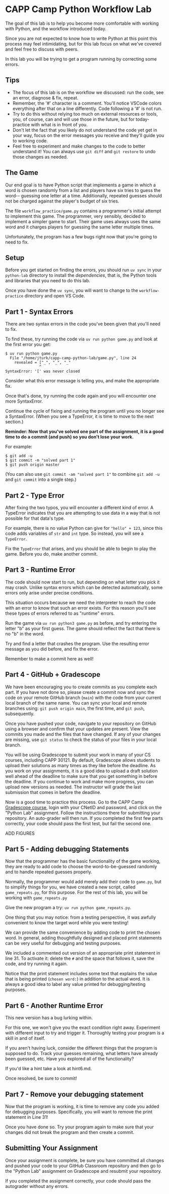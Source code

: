 # CAPP Camp Python Workflow Lab

The goal of this lab is to help you become more comfortable with working with Python, and the workflow introduced today.

Since you are not expected to know how to write Python at this point this process may feel intimidating, but for this lab focus on what we've covered and feel free to discuss with peers.

In this lab you will be trying to get a program running by correcting some errors.

## Tips

- The focus of this lab is on the workflow we discussed: run the code, see an error, diagnose & fix, repeat.
- Remember, the '#' character is a comment. You'll notice VSCode colors everything after that on a line differently. Code following a '#' is not run.
- Try to do this without relying too much on external resources or tools, you, of course, can and will use those in the future, but for today- practice with what is in front of you.
- Don't let the fact that you likely do not understand the code yet get in your way, focus on the error messages you receive and they'll guide you to working code.
- Feel free to experiment and make changes to the code to better understand it! You can always use `git diff` and `git restore` to undo those changes as needed.

## The Game

Our end goal is to have Python script that implements a game in which
a word is chosen randomly from a list and players have six tries to
guess the word-- guessing one letter at a time.  Additionally,
repeated guesses should not be charged against the player's budget
of six tries.

The file `workflow_practice/game.py` contains a programmer's initial attempt to
implement this game.  The programmer, very sensibly, decided to
implement a simpler game to start.  Their game uses always uses the
same word and it charges players for guessing the same letter multiple
times.

Unfortunately, the program has a few bugs right now that you're going to
need to fix.

## Setup

Before you get started on finding the errors, you should run `uv sync`
in your ``python-lab`` directory to install the *dependencies*, that
is, the Python tools and libraries that you need to do this lab.

Once you have done the `uv sync`, you will want to change to the
`workflow-practice` directory and open VS Code.

## Part 1 - Syntax Errors

There are two syntax errors in the code you've been given that you'll need to fix.

To find these, try running the code via `uv run python game.py` and look at the first error you get:

```
$ uv run python game.py
  File "/home/jturk/capp-camp-python-lab/game.py", line 24
    revealed = ["_", "_", "_"
               ^
SyntaxError: '[' was never closed
```

Consider what this error message is telling you, and make the appropriate fix.

Once that's done, try running the code again and you will encounter one more SyntaxError.

Continue the cycle of fixing and running the program until you no longer see a SyntaxError. (When you see a TypeError, it is time to move to the next section.)

**Reminder: Now that you've solved one part of the assignment, it is a good time to do a commit (and push) so you don't lose your work.**

For example:

```
$ git add -u
$ git commit -m "solved part 1"
$ git push origin master
```

(You can also use `git commit -am "solved part 1"` to combine `git add -u` and `git commit` into a single step.)

## Part 2 - Type Error

After fixing the two typos, you will encounter a different kind of error. A TypeError indicates that you are attempting to use data in a way that is not possible for that data's type.

For example, there is no value Python can give for `"hello" + 123`, since this code adds variables of `str` and `int` type.
So instead, you will see a `TypeError`.

Fix the `TypeError` that arises, and you should be able to begin to play the game. Before you do, make another commit.

## Part 3 - Runtime Error

The code should now start to run, but depending on what letter you pick it may crash.
Unlike syntax errors which can be detected automatically, some errors only arise under precise conditions.

This situation occurs because we need the interpreter to reach the
code with an error to know that such an error exists. For this reason
you'll see these types of errors referred to as "runtime" errors.

Run the game via `uv run python3 game.py` as before, and try entering the letter "b" as your first guess. The game should reflect the fact that there is no "b" in the word.

Try and find a letter that crashes the program. Use the resulting error message as you did before, and fix the error.

Remember to make a commit here as well!

## Part 4 - GitHub + Gradescope

We have been encouraging you to create commits as you complete each
part.  If you have not done so, please create a commit now and sync
the code on your remote GitHub branch (`main`) with the code from your
current local branch of the same name. You can sync your local and
remote branches using: `git push origin main`, the first time, and
`git push`, subsequently.

Once you have pushed your code, navigate to your repository on GitHub
using a browser and confirm that your updates are present. View the
commits you made and the files that have changed.  If any of your
changes are missing, use `git status` to check the status of your
files in your local branch.

You will be using Gradescope to submit your work in many of your CS
courses, including CAPP 30121.  By default, Gradescope allows students
to upload their solutions as many times as they like before the
deadline.  As you work on your assignments, it is a good idea to
upload a draft solution well ahead of the deadline to make sure that
you get something in before the deadline.  If you continue to work and
make more progress, you can upload new versions as needed.  The
instructor will grade the last submission that comes in before the
deadline.

Now is a good time to practice this process.  Go to the CAPP Camp [Gradescope course](https://www.gradescope.com/courses/834709), login with your CNetID and password, and click on the "Python Lab" assignment. Follow the instructions there for submitting your repository. An auto-grader will then run. If you completed the first few parts correctly, your code should pass the first test, but fail the second one.

ADD FIGURES

## Part 5 - Adding debugging Statements

Now that the programmer has the basic functionality of the game
working, they are ready to add code to choose the word-to-be-guessed
randomly and to handle repeated guesses properly.

Normally, the programmer would add merely add their code to
``game.py``, but to simplify things for you, we have created a new
script, called `game_repeats.py`, for this purpose.  For the rest of
this lab, you will be working with `game_repeats.py`

Give the new program a try: `uv run python game_repeats.py`.

One thing that you may notice: from a testing perspective, it was
awfully convenient to know the target word while you were testing!

We can provide the same convenience by adding code to print the chosen
word.  In general, adding thoughtfully designed and placed print
statements can be very useful for debugging and testing purposes.

We included a commented out version of an appropriate print statement
in line 31.  To activate it: delete the `#` and the space that follows
it, save the code, and try running it again.

Notice that the print statement includes some text that explains the
value that is being printed (`chosen word:`) in addition to the actual
word.  It is always a good idea to label any value printed for
debugging/testing purposes.


## Part 6 - Another Runtime Error

This new version has a bug lurking within.

For this one, we won't give you the exact condition right away. Experiment with different input to try and trigger it. Thoroughly testing your program is a skill in and of itself.

If you aren't having luck, consider the different things that the program is supposed to do. Track your guesses remaining, what letters have already been guessed, etc. Have you explored all of the functionality?

If you'd like a hint take a look at hint6.md.

Once resolved, be sure to commit!

## Part 7 - Remove your debugging statement

Now that the program is working, it is time to remove any code you
added for debugging purposes.  Specifically, you will want to remove
the print statement in Line 31!

Once you have done so.  Try your program again to make sure that your
changes did not break the program and then create a commit.


## Submitting Your Assignment

Once your assignment is complete, be sure you have committed all changes and pushed your code to your GitHub Classroom repository and then
go to the "Python Lab" assignment on Gradescope and resubmit your repository.

If you completed the assignment correctly, your code should pass the autograder without any errors.
